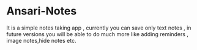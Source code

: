 # Ansari-Notes
It is a simple notes taking app , currently you can save only text notes , in future versions you will be able to do much more like adding reminders , image notes,hide notes etc.
